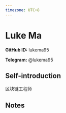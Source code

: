 ```yaml
---
timezone: UTC+8
---
```


# Luke Ma

**GitHub ID:** lukema95

**Telegram:** @lukema95

## Self-introduction

区块链工程师

## Notes

<!-- Content_START -->


<!-- Content_END -->
